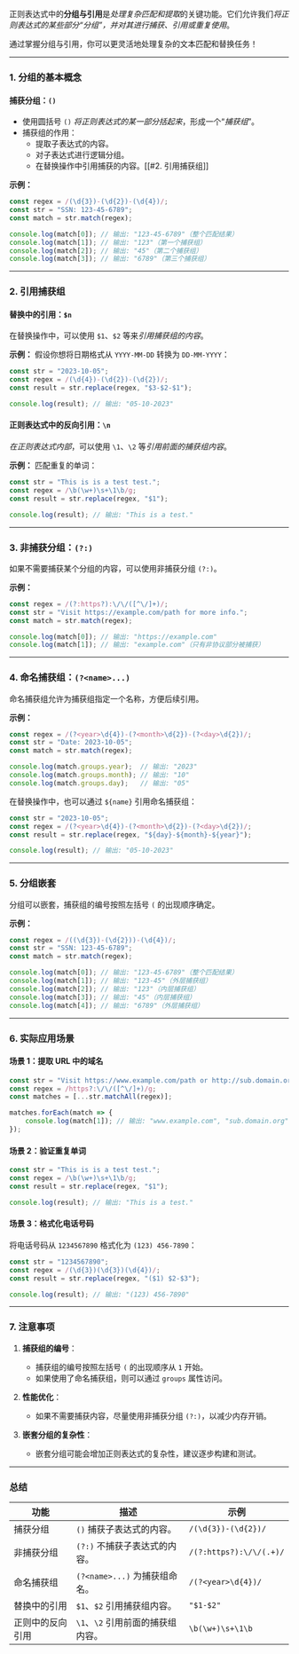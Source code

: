 正则表达式中的**分组与引用**是*处理复杂匹配和提取*的关键功能。它们允许我们*将正则表达式的某些部分“分组”，并对其进行捕获、引用或重复使用*。

通过掌握分组与引用，你可以更灵活地处理复杂的文本匹配和替换任务！

---

### 1. 分组的基本概念

#### 捕获分组：`()`  
- 使用圆括号 `()` *将正则表达式的某一部分括起来*，形成一个“*捕获组*”。
- 捕获组的作用：
  - 提取子表达式的内容。
  - 对子表达式进行逻辑分组。
  - 在替换操作中引用捕获的内容。[[#2. 引用捕获组]]

**示例：**
```javascript
const regex = /(\d{3})-(\d{2})-(\d{4})/;
const str = "SSN: 123-45-6789";
const match = str.match(regex);

console.log(match[0]); // 输出: "123-45-6789"（整个匹配结果）
console.log(match[1]); // 输出: "123"（第一个捕获组）
console.log(match[2]); // 输出: "45"（第二个捕获组）
console.log(match[3]); // 输出: "6789"（第三个捕获组）
```

---

### 2. 引用捕获组

#### 替换中的引用：`$n`
在替换操作中，可以使用 `$1`、`$2` 等来*引用捕获组的内容*。

**示例：**
假设你想将日期格式从 `YYYY-MM-DD` 转换为 `DD-MM-YYYY`：
```javascript
const str = "2023-10-05";
const regex = /(\d{4})-(\d{2})-(\d{2})/;
const result = str.replace(regex, "$3-$2-$1");

console.log(result); // 输出: "05-10-2023"
```

#### 正则表达式中的反向引用：`\n`
*在正则表达式内部*，可以使用 `\1`、`\2` 等*引用前面的捕获组内容*。

**示例：**
匹配重复的单词：
```javascript
const str = "This is is a test test.";
const regex = /\b(\w+)\s+\1\b/g;
const result = str.replace(regex, "$1");

console.log(result); // 输出: "This is a test."
```

---

### 3. 非捕获分组：`(?:)`

如果不需要捕获某个分组的内容，可以使用非捕获分组 `(?:)`。

**示例：**
```javascript
const regex = /(?:https?):\/\/([^\/]+)/;
const str = "Visit https://example.com/path for more info.";
const match = str.match(regex);

console.log(match[0]); // 输出: "https://example.com"
console.log(match[1]); // 输出: "example.com"（只有非协议部分被捕获）
```

---

### 4. 命名捕获组：`(?<name>...)`

命名捕获组允许为捕获组指定一个名称，方便后续引用。

**示例：**
```javascript
const regex = /(?<year>\d{4})-(?<month>\d{2})-(?<day>\d{2})/;
const str = "Date: 2023-10-05";
const match = str.match(regex);

console.log(match.groups.year);  // 输出: "2023"
console.log(match.groups.month); // 输出: "10"
console.log(match.groups.day);   // 输出: "05"
```

在替换操作中，也可以通过 `${name}` 引用命名捕获组：
```javascript
const str = "2023-10-05";
const regex = /(?<year>\d{4})-(?<month>\d{2})-(?<day>\d{2})/;
const result = str.replace(regex, "${day}-${month}-${year}");

console.log(result); // 输出: "05-10-2023"
```

---

### 5. 分组嵌套

分组可以嵌套，捕获组的编号按照左括号 `(` 的出现顺序确定。

**示例：**
```javascript
const regex = /((\d{3})-(\d{2}))-(\d{4})/;
const str = "SSN: 123-45-6789";
const match = str.match(regex);

console.log(match[0]); // 输出: "123-45-6789"（整个匹配结果）
console.log(match[1]); // 输出: "123-45"（外层捕获组）
console.log(match[2]); // 输出: "123"（内层捕获组）
console.log(match[3]); // 输出: "45"（内层捕获组）
console.log(match[4]); // 输出: "6789"（外层捕获组）
```

---

### 6. 实际应用场景

#### 场景 1：提取 URL 中的域名
```javascript
const str = "Visit https://www.example.com/path or http://sub.domain.org.";
const regex = /https?:\/\/([^\/]+)/g;
const matches = [...str.matchAll(regex)];

matches.forEach(match => {
    console.log(match[1]); // 输出: "www.example.com", "sub.domain.org"
});
```

#### 场景 2：验证重复单词
```javascript
const str = "This is is a test test.";
const regex = /\b(\w+)\s+\1\b/g;
const result = str.replace(regex, "$1");

console.log(result); // 输出: "This is a test."
```

#### 场景 3：格式化电话号码
将电话号码从 `1234567890` 格式化为 `(123) 456-7890`：
```javascript
const str = "1234567890";
const regex = /(\d{3})(\d{3})(\d{4})/;
const result = str.replace(regex, "($1) $2-$3");

console.log(result); // 输出: "(123) 456-7890"
```

---

### 7. 注意事项

1. **捕获组的编号**：
   - 捕获组的编号按照左括号 `(` 的出现顺序从 `1` 开始。
   - 如果使用了命名捕获组，则可以通过 `groups` 属性访问。

2. **性能优化**：
   - 如果不需要捕获内容，尽量使用非捕获分组 `(?:)`，以减少内存开销。

3. **嵌套分组的复杂性**：
   - 嵌套分组可能会增加正则表达式的复杂性，建议逐步构建和测试。

---

### 总结

| 功能             | 描述                                   | 示例                     |
|------------------|----------------------------------------|--------------------------|
| 捕获分组         | `()` 捕获子表达式的内容。              | `/(\d{3})-(\d{2})/`      |
| 非捕获分组       | `(?:)` 不捕获子表达式的内容。          | `/(?:https?):\/\/(.+)/`  |
| 命名捕获组       | `(?<name>...)` 为捕获组命名。          | `/(?<year>\d{4})/`       |
| 替换中的引用     | `$1`、`$2` 引用捕获组内容。            | `"$1-$2"`               |
| 正则中的反向引用 | `\1`、`\2` 引用前面的捕获组内容。      | `\b(\w+)\s+\1\b`        |


